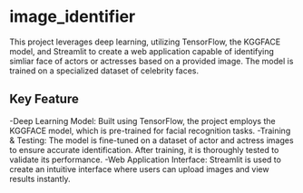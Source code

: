 # image_identifier

This project leverages deep learning, utilizing TensorFlow, the KGGFACE model, and Streamlit to create a web application capable of identifying simliar face of actors or actresses based on a provided image. The model is trained on a specialized dataset of celebrity faces.

## Key Feature
-Deep Learning Model: Built using TensorFlow, the project employs the KGGFACE model, which is pre-trained for facial recognition tasks.
-Training & Testing: The model is fine-tuned on a dataset of actor and actress images to ensure accurate identification. After training, it is thoroughly tested to validate its performance.
-Web Application Interface: Streamlit is used to create an intuitive interface where users can upload images and view results instantly.
